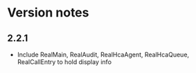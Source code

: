 # Version notes

## 2.2.1
- Include RealMain, RealAudit, RealHcaAgent, RealHcaQueue, RealCallEntry to hold display info